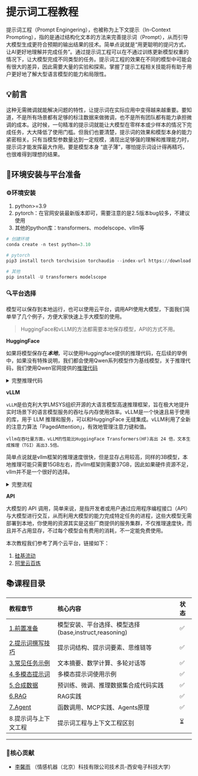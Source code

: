# 提示词工程教程



提示词工程（Prompt Engingering），也被称为上下文提示（In-Context Prompting），指的是通过结构化文本的方法来完善提示词（Prompt），从而引导大模型生成更符合预期的输出结果的技术。简单点说就是“用更聪明的提问方式，让AI更好地理解并完成任务”。通过提示词工程可以在不通过训练更新模型权重的情况下，让大模型完成不同类型的任务。提示词工程的效果在不同的模型中可能会有很大的差异，因此需要大量的实验和探索。掌握了提示工程相关技能将有助于用户更好地了解大型语言模型的能力和局限性。

## 💡前言

这种无需微调就能解决问题的特性，让提示词在实际应用中变得越来越重要。要知道，不是所有场景都有足够的标注数据来做微调，也不是所有团队都有能力承担微调的成本。这时候，一句精准的提示词就能让大模型在零样本或少样本的情况下完成任务，大大降低了使用门槛。但我们也要清楚，提示词的效果和模型本身的能力紧密相关。只有当模型参数量达到一定规模，涌现出足够强的理解和推理能力时，提示词才能发挥最大作用。要是模型本身 “底子薄”，哪怕提示词设计得再精巧，也很难得到理想的结果。

## 🚀环境安装与平台准备

### ⚙️环境安装

1. python>=3.9
2. pytorch：在官网安装最新版本即可，需要注意的是2.5版本bug较多，不建议使用
3. 其他的python库：transformers、modelscope、vllm等

```python
# 创建环境
conda create -n test python=3.10

# pytorch
pip3 install torch torchvision torchaudio --index-url https://download.pytorch.org/whl/cu118

# 其他
pip install -U transformers modelscope
```

### 🔍平台选择

模型可以保存到本地运行，也可以使用云平台，调用API使用大模型，下面我们简单举了几个例子，方便大家快速上手大模型的使用。

> HuggingFace和vLLM的方法都需要本地保存模型，API的方式不用。

**HuggingFace**

如果将模型保存在***本地***，可以使用Huggingface提供的推理代码，在后续的举例中，如果没有特殊说明，我们都会使用Qwen系列模型作为基线模型，关于推理代码，我们使用Qwen官网提供的[推理代码](https://www.modelscope.cn/models/Qwen/Qwen2.5-7B-Instruct)

<details>
  <summary>完整推理代码</summary>
  
```python
### 加载模型
from modelscope import AutoModelForCausalLM, AutoTokenizer

model_name_or_path = 'Qwen/Qwen2.5-3B'  # 替换为你下载的模型路径
tokenizer = AutoTokenizer.from_pretrained(model_name_or_path)
model = AutoModelForCausalLM.from_pretrained(model_name_or_path,device_map='auto', torch_dtype='auto')

### 提示词
prompt = "Hello, Who are you?"

### 推理代码
messages = [
    {"role": "user", "content": prompt}
]
text = tokenizer.apply_chat_template(
    messages,
    tokenize=False,
    add_generation_prompt=True
)

model_inputs = tokenizer([text], return_tensors="pt").to(model.device)

generated_ids = model.generate(
    **model_inputs,
    max_new_tokens=512,
)
generated_ids = [
    output_ids[len(input_ids):] for input_ids, output_ids in zip(model_inputs.input_ids, generated_ids)
]

response = tokenizer.batch_decode(generated_ids, skip_special_tokens=True)[0]
print(response)
```

</details>


**vLLM**

`vLLM`是伯克利大学LMSYS组织开源的大语言模型高速推理框架，旨在极大地提升实时场景下的语言模型服务的吞吐与内存使用效率。vLLM是一个快速且易于使用的库，用于 LLM 推理和服务，可以和HuggingFace 无缝集成。vLLM利用了全新的注意力算法「PagedAttention」，有效地管理注意力键和值。

`vllm在吞吐量方面，vLLM的性能比HuggingFace Transformers(HF)高出 24 倍，文本生成推理（TGI）高出3.5倍。`

简单点说就是vllm框架的推理速度很快，但是显存占用较高，同样的3B模型，本地推理可能只需要15GB左右，而vllm框架则需要37GB，因此如果硬件资源不足，vllm并不是一个很好的选择。

<details>
  <summary>完整流程</summary>

---

1. 在环境里安装vllm库

   
```python
pip install -U vllm
```

2. 开启一个终端页面，运行下面的代码

```python
vllm serve /your/path/of/model
```

3. 开启新的终端页面运行各个代码

在新的终端页面，我们就可以跑我们对应的服务了，需要注意的是，我们使用大模型来进行推理的时候可以使用[openai的prompt的API的接口](https://openai.apifox.cn/api-55352401)，输入接口参考给出的文档即可，讲起来比较抽象，我们看下代码例子：

*模型生成回答的代码 ：*

```python
results = utils.openai_completion(
            prompts=batch_inputs,
            model_name=model_name,
            batch_size=request_batch_size,
            decoding_args=decoding_args,
            # logit_bias={"50256": -100},  # prevent the <|endoftext|> token from being generated
        )

```



*对应的工具utils的 openai_completion函数：*

```python
def openai_completion(
    prompts: Union[str, Sequence[str], Sequence[dict[str, str]], dict[str, str]],
    decoding_args: OpenAIDecodingArguments,
    model_name="text-davinci-003",
    sleep_time=2,
    batch_size=1,
    max_instances=sys.maxsize,
    max_batches=sys.maxsize,
    return_text=False,
    **decoding_kwargs,
):
……
……
    completion_batch = client.completions.create(
                prompt=prompt_batch, **shared_kwargs
            )
    choices = completion_batch.choices
    
……
……

```


`client.completions.create`其实使用的就是openai库中的推理问答的函数。

经过这些步骤后，我们在运行推理服务的时候就能充分利用GPU资源，高效完成各项推理任务。


</details>

**API**

大模型的 API 调用，简单来说，是指开发者或用户通过应用程序编程接口（API） 与大模型进行交互，从而利用大模型的能力完成特定任务的进程，这些大模型无需部署到本地，你使用的资源其实是这些厂商提供的服务集群，不仅推理速度快，而且并不占用显存，不过每个模型会有费用的消耗，不一定能免费使用。

本次教程我们参考了两个云平台，链接如下：

1. [硅基流动](https://cloud.siliconflow.cn/sft-d1n0sv33jrms738gmgpg/models)
2. [阿里云百炼](https://bailian.console.aliyun.com/?spm=5176.12818093_47.resourceCenter.1.223c2cc96V9eQn&tab=api#/api/?type=model&url=https%3A%2F%2Fhelp.aliyun.com%2Fdocument_detail%2F2712576.html)



## 📚课程目录


| 教程章节   | 核心内容 |  状态  |
|:--------|:------|:------|
| [1.前置准备](./1.preparatory_work_in_advance)   | 模型安装、平台选择、模型选择(base,instruct,reasoning)   |✅|
| [2.提示词撰写技巧](./2.tips_for_prompt)   | 提示词结构、提示词要素、思维链等   |✅|
| [3.常见任务示例](./3.common_task_examples)   | 文本摘要、数学计算、多轮对话等   | ✅|
| [4.多模态提示词](./4.multimodal_prompt)   | 多模态提示词使用示例   | ✅|
| [5.合成数据](./5.synthetic_data)   | 预训练、微调、推理数据集合成代码实践   | ✅|
| [6.RAG](./6.RAG)   | RAG实践   | ✅|
| [7.Agent](./7.Agent)   | 函数调用、MCP实践、Agents原理   | ✅|
| 8.提示词与上下文工程  | 提示词工程与上下文工程区别  | ⏳|


---

### 🌟核心贡献

- [李馨雨](https://github.com/828Tina) （情感机器（北京）科技有限公司技术员-西安电子科技大学）







